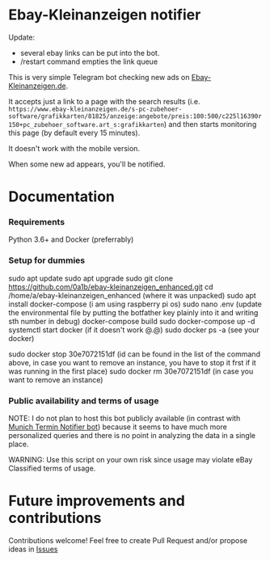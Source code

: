 # Ebay-Kleinanzeigen notifier

Update:
- several ebay links can be put into the bot.
- /restart command empties the link queue

This is very simple Telegram bot checking new ads on [Ebay-Kleinanzeigen.de](https://www.ebay-kleinanzeigen.de/stadt/muenchen/).

It accepts just a link to a page with the search results (i.e. `https://www.ebay-kleinanzeigen.de/s-pc-zubehoer-software/grafikkarten/81825/anzeige:angebote/preis:100:500/c225l16390r150+pc_zubehoer_software.art_s:grafikkarten`) and then starts monitoring this page (by default every 15 minutes).

It doesn't work with the mobile version.

When some new ad appears, you'll be notified. 
 
 # Documentation
 
 ### Requirements
Python 3.6+ and Docker (preferrably)

### Setup for dummies

sudo apt update
sudo apt upgrade
sudo git clone https://github.com/0a1b/ebay-kleinanzeigen_enhanced.git
cd /home/a/ebay-kleinanzeigen_enhanced (where it was unpacked)
sudo apt install docker-compose (i am using raspberry pi os)
sudo nano .env (update the environmental file by putting the botfather key plainly into it and writing sth number in debug)
docker-compose build
sudo docker-compose up -d
systemctl start docker (if it doesn't work @.@)
sudo docker ps -a (see your docker)

sudo docker stop 30e7072151df (id can be found in the list of the command above, in case you want to remove an instance, you have to stop it frst if it was running in the first place)
sudo docker rm 30e7072151df (in case you want to remove an instance)
    
### Public availability and terms of usage

NOTE: I do not plan to host this bot publicly available (in contrast with [Munich Termin Notifier bot](https://github.com/okainov/munich-scripts)) because
it seems to have much more personalized queries and there is no point in analyzing the data in a single place. 

WARNING: Use this script on your own risk since usage may violate eBay Classified terms of usage. 

# Future improvements and contributions

Contributions welcome! Feel free to create Pull Request and/or propose ideas in [Issues](https://github.com/okainov/ebay-kleinanzeigen/issues)
